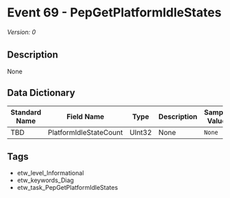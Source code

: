 # Event 69 - PepGetPlatformIdleStates
###### Version: 0

## Description
None

## Data Dictionary
|Standard Name|Field Name|Type|Description|Sample Value|
|---|---|---|---|---|
|TBD|PlatformIdleStateCount|UInt32|None|`None`|

## Tags
* etw_level_Informational
* etw_keywords_Diag
* etw_task_PepGetPlatformIdleStates